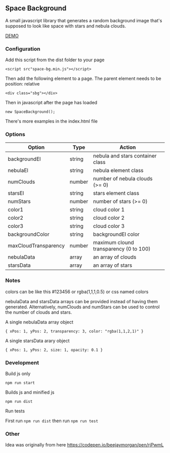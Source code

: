 
## Space Background

A small javascript library that generates a random background image that's supposed to look like space with stars and nebula clouds.

[DEMO](https://jamesryan83.github.io/space-bg/)


### Configuration

Add this script from the dist folder to your page

`<script src"space-bg.min.js"></script>`

Then add the following element to a page.  The parent element needs to be position: relative

`<div class="sbg"></div>`

Then in javascript after the page has loaded

`new SpaceBackground();`

There's more examples in the index.html file


### Options

| Option               | Type   | Action                                 |
| -------------------- | ------ | -------------------------------------- |
| backgroundEl         | string | nebula and stars container class       |
| nebulaEl             | string | nebula element class                   |
| numClouds            | number | number of nebula clouds (>= 0)         |
| starsEl              | string | stars element class                    |
| numStars             | number | number of stars (>= 0)                 |
| color1               | string | cloud color 1                          |
| color2               | string | cloud color 2                          |
| color3               | string | cloud color 3                          |
| backgroundColor      | string | backgroundEl color                     |
| maxCloudTransparency | number | maximum clound transparency (0 to 100) |
| nebulaData           | array  | an array of clouds                     |
| starsData            | array  | an array of stars                      |


### Notes

colors can be like this #123456 or rgba(1,1,1,0.5) or css named colors

nebulaData and starsData arrays can be provided instead of having them generated.  Alternatively, numClouds and numStars can be used to control the number of clouds and stars.

A single nebulaData array object

`{ xPos: 1, yPos: 2, transparency: 3, color: "rgba(1,1,2,1)" }`

A single starsData arary object

`{ xPos: 1, yPos: 2, size: 1, opacity: 0.1 }`


### Development

Build js only

`npm run start`

Builds js and minified js

`npm run dist`

Run tests

First run `npm run dist` then run `npm run test`


### Other

Idea was originally from here
https://codepen.io/beejaymorgan/pen/rjPwmL
